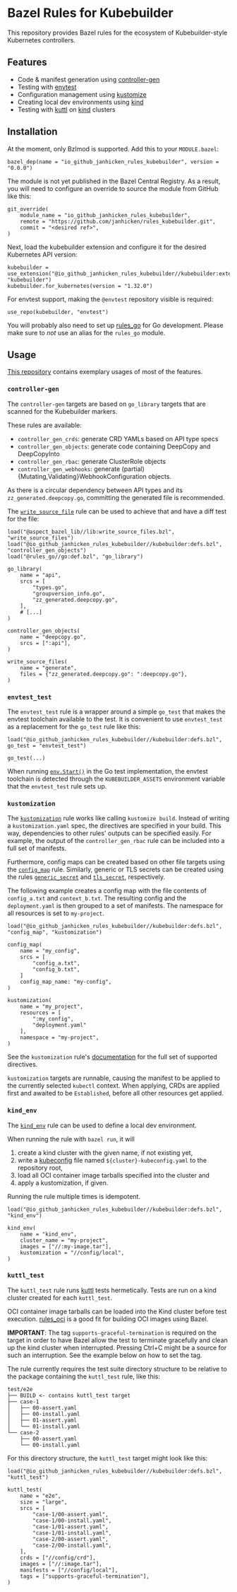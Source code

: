 # Bazel Rules for Kubebuilder

This repository provides Bazel rules for the ecosystem of Kubebuilder-style Kubernetes controllers.

## Features

* Code & manifest generation
  using [controller-gen](https://github.com/kubernetes-sigs/kubebuilder/blob/master/docs/book/src/reference/controller-gen.md)
* Testing with [envtest](https://pkg.go.dev/sigs.k8s.io/controller-runtime/pkg/envtest)
* Configuration management using [kustomize](https://kustomize.io/)
* Creating local dev environments using [kind](https://kind.sigs.k8s.io/)
* Testing with [kuttl](https://kuttl.dev/) on [kind](https://kind.sigs.k8s.io/) clusters

## Installation

At the moment, only Bzlmod is supported. Add this to your `MODULE.bazel`:

```starlark
bazel_dep(name = "io_github_janhicken_rules_kubebuilder", version = "0.0.0")
```

The module is not yet published in the Bazel Central Registry.
As a result, you will need to configure an override to source the module from GitHub like this:

```starlark
git_override(
    module_name = "io_github_janhicken_rules_kubebuilder",
    remote = "https://github.com/janhicken/rules_kubebuilder.git",
    commit = "<desired ref>",
)
```

Next, load the kubebuilder extension and configure it for the desired Kubernetes API version:

```starlark
kubebuilder = use_extension("@io_github_janhicken_rules_kubebuilder//kubebuilder:extensions.bzl", "kubebuilder")
kubebuilder.for_kubernetes(version = "1.32.0")
```

For envtest support, making the `@envtest` repository visible is required:

```starlark
use_repo(kubebuilder, "envtest")
```

You will probably also need to set up [rules_go](https://github.com/bazel-contrib/rules_go) for Go development.
Please make sure to _not_ use an alias for the `rules_go` module.

## Usage

[This repository](./e2e/cronjob-tutorial) contains exemplary usages of most of the features.

### `controller-gen`

The `controller-gen` targets are based on `go_library` targets that are scanned for the Kubebuilder markers.

These rules are available:

* `controller_gen_crds`: generate CRD YAMLs based on API type specs
* `controller_gen_objects`: generate code containing DeepCopy and DeepCopyInto
* `controller_gen_rbac`: generate ClusterRole objects
* `controller_gen_webhooks`: generate (partial) {Mutating,Validating}WebhookConfiguration objects.

As there is a circular dependency between API types and its `zz_generated.deepcopy.go`, committing the generated file is
recommended.

The [`write_source_file`](https://github.com/bazel-contrib/bazel-lib/blob/main/docs/write_source_files.md) rule can be
used to achieve that and have a diff test for the file:

```starlark
load("@aspect_bazel_lib//lib:write_source_files.bzl", "write_source_files")
load("@io_github_janhicken_rules_kubebuilder//kubebuilder:defs.bzl", "controller_gen_objects")
load("@rules_go//go:def.bzl", "go_library")

go_library(
    name = "api",
    srcs = [
        "types.go",
        "groupversion_info.go",
        "zz_generated.deepcopy.go",
    ],
    # [...]
)

controller_gen_objects(
    name = "deepcopy.go",
    srcs = [":api"],
)

write_source_files(
    name = "generate",
    files = {"zz_generated.deepcopy.go": ":deepcopy.go"},
)
```

### `envtest_test`

The `envtest_test` rule is a wrapper around a simple `go_test` that makes the envtest toolchain available to the test.
It is convenient to use `envtest_test` as a replacement for the `go_test` rule like this:

```starlark
load("@io_github_janhicken_rules_kubebuilder//kubebuilder:defs.bzl", go_test = "envtest_test")

go_test(...)
```

When running [`env.Start()`](https://pkg.go.dev/sigs.k8s.io/controller-runtime/pkg/envtest#Environment.Start) in the Go
test implementation, the envtest toolchain is detected through the `KUBEBUILDER_ASSETS` environment variable that the
`envtest_test` rule sets up.

### `kustomization`

The [`kustomization`](./docs/rules.md#kustomization) rule works like calling `kustomize build`. Instead of writing a
`kustomization.yaml` spec, the directives are specified in your build. This way, dependencies to other rules'
outputs can be specified easily. For example, the output of the `controller_gen_rbac` rule can be included into a full
set of manifests.

Furthermore, config maps can be created based on other file targets using the [`config_map`](./docs/rules.md#config_map)
rule. Similarly, generic or TLS secrets can be created using the rules
[`generic_secret`](./docs/rules.md#generic_secret) and [`tls_secret`](./docs/rules.md#tls_secret), respectively.

The following example creates a config map with the file contents of `config_a.txt` and `context_b.txt`. The resulting
config and the `deployment.yaml` is then grouped to a set of manifests. The namespace for all resources is set to
`my-project`.

```starlark
load("@io_github_janhicken_rules_kubebuilder//kubebuilder:defs.bzl", "config_map", "kustomization")

config_map(
    name = "my_config",
    srcs = [
        "config_a.txt",
        "config_b.txt",
    ]
    config_map_name: "my-config",
)

kustomization(
    name = "my_project",
    resources = [
        ":my_config",
        "deployment.yaml"
    ],
    namespace = "my-project",
)
```

See the `kustomization` rule's [documentation](./docs/rules.md#kustomization) for the full set of supported directives.

`kustomization` targets are runnable, causing the manifest to be applied to the currently selected `kubectl` context.
When applying, CRDs are applied first and awaited to be `Established`, before all other resources get applied.

### `kind_env`

The [`kind_env`](./docs/rules.md#kind_env) rule can be used to define a local dev environment.

When running the rule with `bazel run`, it will

1. create a kind cluster with the given name, if not existing yet,
2. write a [kubeconfig](https://kubernetes.io/docs/concepts/configuration/organize-cluster-access-kubeconfig/) file named `${cluster}-kubeconfig.yaml` to the repository root,
3. load all OCI container image tarballs specified into the cluster and
4. apply a kustomization, if given.

Running the rule multiple times is idempotent.

```starlark
load("@io_github_janhicken_rules_kubebuilder//kubebuilder:defs.bzl", "kind_env")

kind_env(
    name = "kind_env",
    cluster_name = "my-project",
    images = ["//:my-image.tar"],
    kustomization = "//config/local",
)
```

### `kuttl_test`

The `kuttl_test` rule runs [kuttl](https://kuttl.dev/) tests hermetically.
Tests are run on a kind cluster created for each `kuttl_test`.

OCI container image tarballs can be loaded into the Kind cluster before test execution.
[rules_oci](https://github.com/bazel-contrib/rules_oci) is a good fit for building OCI images using Bazel.

**IMPORTANT**: The tag `supports-graceful-termination` is required on the target in order to have Bazel allow the test
to terminate gracefully and clean up the kind cluster when interrupted.
Pressing Ctrl+C might be a source for such an interruption. See the example below on how to set the tag.

The rule currently requires the test suite directory structure to be relative to the package containing the `kuttl_test`
rule, like this:

```
test/e2e
├── BUILD <- contains kuttl_test target
├── case-1
│   ├── 00-assert.yaml
│   ├── 00-install.yaml
│   ├── 01-assert.yaml
│   └── 01-install.yaml
└── case-2
    ├── 00-assert.yaml
    └── 00-install.yaml
```

For this directory structure, the `kuttl_test` target might look like this:

```starlark
load("@io_github_janhicken_rules_kubebuilder//kubebuilder:defs.bzl", "kuttl_test")

kuttl_test(
    name = "e2e",
    size = "large",
    srcs = [
        "case-1/00-assert.yaml",
        "case-1/00-install.yaml",
        "case-1/01-assert.yaml",
        "case-1/01-install.yaml",
        "case-2/00-assert.yaml",
        "case-2/00-install.yaml",
    ],
    crds = ["//config/crd"],
    images = ["//:image.tar"],
    manifests = ["//config/local"],
    tags = ["supports-graceful-termination"],
)
```
